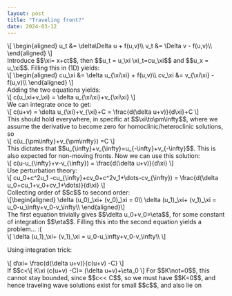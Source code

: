 ```yaml
---
layout: post
title: "Traveling front?"
date: 2024-03-12
---
```

<div>\[
\begin{aligned}
u_t &= \delta\Delta u + f(u,v)\\
v_t &= \Delta v - f(u,v)\\
\end{aligned}
\]</div>
Introduce $$\xi= x+ct$$, then $$u_t = u_\xi \xi_t=cu_\xi$$ and $$u_x = u_\xi$$. Filling this in (1D) yields:
<div>\[
\begin{aligned}
cu_\xi &= \delta u_{\xi\xi} + f(u,v)\\
cv_\xi &=  v_{\xi\xi} - f(u,v)\\
\end{aligned}
\]</div>
Adding the two equations yields:
<div>\[
c(u_\xi+v_\xi) = \delta u_{\xi\xi}+v_{\xi\xi}
\]</div>
We can integrate once to get:
<div>\[
c(u+v) = \delta u_{\xi}+v_{\xi}+C = \frac{d(\delta u+v)}{d\xi}+C
\]</div>
This should hold everywhere, in specific at $$\xi\to\pm\infty$$, where we assume the derivative to become zero for homoclinic/heteroclinic solutions, so 
<div>\[
c(u_{\pm\infty}+v_{\pm\infty}) =C
\]</div>
This dictates that $$u_{\infty}+v_{\infty}=u_{-\infty}+v_{-\infty}$$. This is also expected for non-moving fronts. 
Now we can use this solution:
<div>\[
c(u-u_{\infty}+v-v_{\infty}) = \frac{d(\delta u+v)}{d\xi}
\]</div>
Use perturbation theory:
<div>\[
cu_0+c^2u_1 -cu_{\infty}+cv_0+c^2v_1+\dots-cv_{\infty}) = \frac{d(\delta u_0+cu_1+v_0+cv_1+\dots)}{d\xi}
\]</div>
Collecting order of $$c$$ to second order:
<div>\[\begin{aligned}
\delta (u_0)_\xi+ (v_0)_\xi = 0\\
\delta (u_1)_\xi+ (v_1)_\xi = u_0-u_\infty+v_0-v_\infty\\
\end{aligned}\]</div>
The first equation trivially gives $$\delta u_0+v_0=\eta$$, for some constant of integration $$\eta$$. Filling this into the second equation yields a problem... :( 
<div>\[
\delta (u_1)_\xi+ (v_1)_\xi = u_0-u_\infty+v_0-v_\infty\\
\]</div>



Using integration trick:
<div>\[
d\xi= \frac{d(\delta u+v)}{c(u+v) -C}
\]</div>
If $$c<<C$$, then we get approximately (oh maar dat werkt niet...)
<div>\[
K\xi (c(u+v) -C)= (\delta u+v)+\eta_0
\]</div>
For $$K\not=0$$, this cannot stay bounded, since $$c<< C$$, so we must have $$K=0$$, and hence traveling wave solutions exist for small $$c$$, and also lie on 